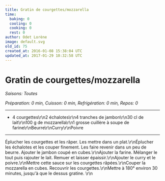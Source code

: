 ```yaml
---
title: Gratin de courgettes/mozzarella
time:
  baking: 0
  cooling: 0
  cooking: 0
  rest: 0
author: Odet Lorène
image: default.svg
old_id: 75
created_at: 2016-01-08 15:38:04 UTC
updated_at: 2017-01-29 10:32:58 UTC
---
```


# Gratin de courgettes/mozzarella



*Saisons: Toutes*

*Préparation: 0 min, Cuisson: 0 min, Refrigération: 0 min, Repos: 0*

---

- 4 courgettes\r\n2 échalotes\r\n4 tranches de jambon\r\n30 cl de lait\r\n100 g de mozzarella\r\n1 grosse cuillère à soupe de farine\r\nBeurre\r\nCurry\r\nPoivre

---

Éplucher les courgettes et les râper. Les mettre dans un plat.\r\nÉplucher les échalotes et les couper finement. Les faire revenir dans un peu de beurre. Ajouter le jambon coupé en cubes.\r\nAjouter la farine. Mélanger le tout puis rajouter le lait. Remuer et laisser épaissir.\r\nAjouter le curry et le poivre.\r\nMettre cette sauce sur les courgettes râpées.\r\nCouper la mozzarella en cubes. Recouvrir les courgettes.\r\nMettre à 180° environ 30 minutes, jusqu'à que le dessus gratine. \r\n
